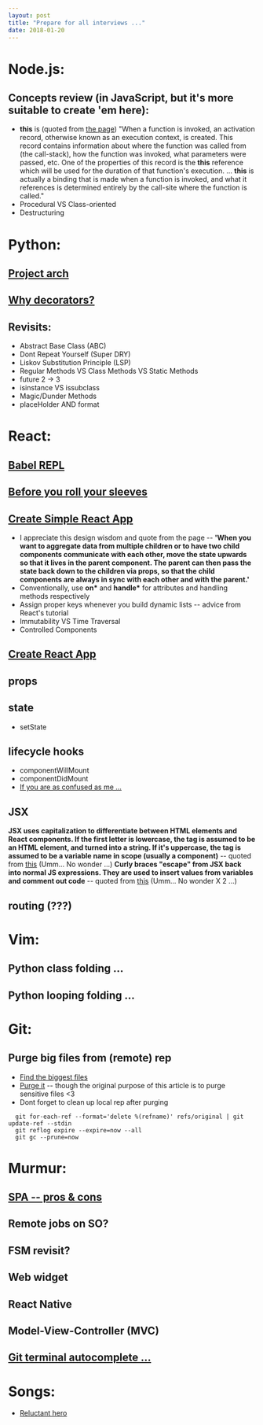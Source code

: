 ```yaml
---
layout: post
title: "Prepare for all interviews ..."
date: 2018-01-20
---
```


# Node.js:
## Concepts review (in __JavaScript__, but it's more suitable to create 'em here):
- __this__ is (quoted from [the page](https://github.com/getify/You-Dont-Know-JS/blob/master/this%20%26%20object%20prototypes/ch1.md#whats-this)) "When a function is invoked, an activation record, otherwise known as an execution context, is created. This record contains information about where the function was called from (the call-stack), how the function was invoked, what parameters were passed, etc. One of the properties of this record is the __this__ reference which will be used for the duration of that function's execution. ... __this__ is actually a binding that is made when a function is invoked, and what it references is determined entirely by the call-site where the function is called."
- Procedural VS Class-oriented
- Destructuring

# Python:
## [Project arch](https://stackoverflow.com/a/3419951)
## [Why decorators?](https://www.oreilly.com/ideas/5-reasons-you-need-to-learn-to-write-python-decorators)
## Revisits:
- Abstract Base Class (ABC)
- Dont Repeat Yourself (Super DRY)
- Liskov Substitution Principle (LSP)
- Regular Methods VS Class Methods VS Static Methods
- future 2 -> 3
- isinstance VS issubclass
- Magic/Dunder Methods
- placeHolder AND format

# React:
## [Babel REPL](https://babeljs.io/repl/#?presets=react&code_lz=MYewdgzgLgBApgGzgWzmWBeGAeAFgRgD4AJRBEAGhgHcQAnBAEwEJsB6AwgbgChRJY_KAEMAlmDh0YWRiGABXVOgB0AczhQAokiVQAQgE8AkowAUPGDADkdECChWeASl4AlOMOBQAIgHkAssp0aIySpogoaFBUQmISdC48QA)
## [Before you roll your sleeves](https://medium.freecodecamp.org/a-study-plan-to-cure-javascript-fatigue-8ad3a54f2eb1)
## [Create Simple React App](https://reactjs.org/tutorial/tutorial.html)
- I appreciate this design wisdom and quote from the page -- __'When you want to aggregate data from multiple children or to have two child components communicate with each other, move the state upwards so that it lives in the parent component. The parent can then pass the state back down to the children via props, so that the child components are always in sync with each other and with the parent.'__
- Conventionally, use __on*__ and __handle*__ for attributes and handling methods respectively
- Assign proper keys whenever you build dynamic lists -- advice from React's tutorial
- Immutability VS Time Traversal
- Controlled Components
## [Create React App](https://reactjs.org/docs/add-react-to-a-new-app.html#create-react-app)
## __props__
## __state__
- setState
## __lifecycle hooks__
- componentWillMount
- componentDidMount
- [If you are as confused as me ...](http://blog.isquaredsoftware.com/presentations/2017-02-react-redux-intro/#/27)
## JSX
__JSX uses capitalization to differentiate between HTML elements and React components. If the first letter is lowercase, the tag is assumed to be an HTML element, and turned into a string. If it's uppercase, the tag is assumed to be a variable name in scope (usually a component)__ -- quoted from [this](http://blog.isquaredsoftware.com/presentations/2017-02-react-redux-intro/#/20) (Umm... No wonder ...)
__Curly braces "escape" from JSX back into normal JS expressions. They are used to insert values from variables and comment out code__ -- quoted from [this](http://blog.isquaredsoftware.com/presentations/2017-02-react-redux-intro/#/20) (Umm... No wonder X 2 ...)
## __routing (???)__

# Vim:
## Python class folding ...
## Python looping folding ...

# Git:
## __Purge big files__ from (remote) rep 
- [Find the biggest files](http://stevelorek.com/how-to-shrink-a-git-repository.html)
- [Purge it](https://help.github.com/articles/removing-sensitive-data-from-a-repository/#purging-a-file-from-your-repositorys-history) -- though the original purpose of this article is to purge sensitive files <3
- Dont forget to clean up local rep after purging
```
  git for-each-ref --format='delete %(refname)' refs/original | git update-ref --stdin
  git reflog expire --expire=now --all
  git gc --prune=now
```

# Murmur:
## [SPA -- pros & cons](https://stackoverflow.com/questions/21862054/single-page-application-advantages-and-disadvantages)
## Remote jobs on SO?
## FSM revisit?
## Web widget
## React Native
## Model-View-Controller (MVC)
## [Git terminal autocomplete ...](https://github.com/bobthecow/git-flow-completion/wiki/Install-Bash-git-completion)

# Songs:
- [Reluctant hero](https://www.youtube.com/watch?v=eFah8TCWOro)
